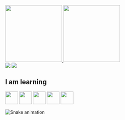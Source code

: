 <div>
 
   <a href="https://github.com/seu-usuário-aqui">
   <img height="180em" src="https://github-readme-stats.vercel.app/api/top-langs/?username=dyannacruz&layout=compact&langs_count=7&theme=dracula"/>
   <img height="180em" src="https://github-readme-stats.vercel.app/api?username=dyannacruz&show_icons=true&theme=dracula&include_all_commits=true&count_private=true"/>
</div>

<div>
   <a href="https://instagram.com/eng_dyanna" target="_blank"><img src="https://img.shields.io/badge/-Instagram-%23E4405F?style=for-the-badge&logo=instagram&logoColor=white" target="_blank"></a>
   <a href="https://www.linkedin.com/in/dyannacruz" target="_blank"><img src="https://img.shields.io/badge/-LinkedIn-%230077B5?style=for-the-badge&logo=linkedin&logoColor=white" target="_blank"></a>
</div>

<div>

## I am learning
 
   <img src="https://cdn.jsdelivr.net/gh/devicons/devicon/icons/c/c-original.svg" width="40" height="40"/>
   <img src="https://cdn.jsdelivr.net/gh/devicons/devicon/icons/python/python-original-wordmark.svg" width="40" height="40"/>
   <img src="https://cdn.jsdelivr.net/gh/devicons/devicon/icons/r/r-original.svg" width="40" height="40"/>
   <img src="https://cdn.jsdelivr.net/gh/devicons/devicon/icons/linux/linux-original.svg" width="40" height="40"/>
   <img src="https://cdn.jsdelivr.net/gh/devicons/devicon/icons/latex/latex-original.svg" width="40" height="40"/>
</div>

<div>

   ![Snake animation](https://github.com/dyannacruz/dyannacruz/blob/output/github-contribution-grid-snake.svg)
</div>
